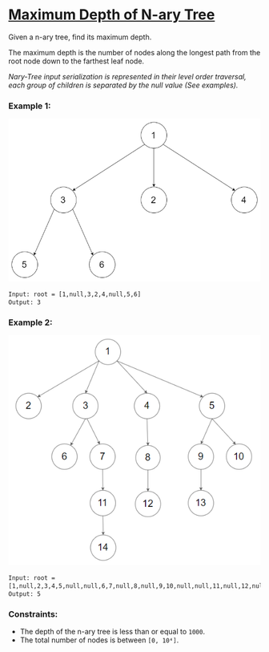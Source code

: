 # [Maximum Depth of N-ary Tree](https://leetcode.com/problems/maximum-depth-of-n-ary-tree/)

Given a n-ary tree, find its maximum depth.

The maximum depth is the number of nodes along the longest path from the root node down to the farthest leaf node.

*Nary-Tree input serialization is represented in their level order traversal, each group of children is separated by the null value (See examples).*

### Example 1:
![narytreeexample.png](narytreeexample.png)
```
Input: root = [1,null,3,2,4,null,5,6]
Output: 3
```

### Example 2:
![sample_4_964.png](sample_4_964.png)
```
Input: root = [1,null,2,3,4,5,null,null,6,7,null,8,null,9,10,null,null,11,null,12,null,13,null,null,14]
Output: 5
``` 

### Constraints:

- The depth of the n-ary tree is less than or equal to `1000`.
- The total number of nodes is between `[0, 10⁴]`.
